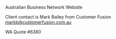 Australian Business Network Website

Client contact is Mark Bailey from Customer Fusion
markb@customerfusion.com.au

WA Quote #6380
